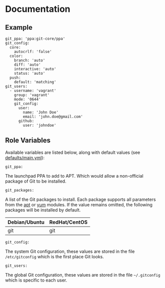 # Documentation

## Example

```
git_ppa: 'ppa:git-core/ppa'
git_config:
  core:
    autocrlf: 'false'
  color:
    branch: 'auto'
    diff: 'auto'
    interactive: 'auto'
    status: 'auto'
  push:
    default: 'matching'
git_users:
  - username: 'vagrant'
    group: 'vagrant'
    mode: '0644'
    git_config:
      user:
        name: 'John Doe'
        email: 'john.doe@gmail.com'
      github:
        user: 'johndoe'
```

## Role Variables

Available variables are listed below, along with default values (see [defaults/main.yml](/defaults/main.yml)):

```
git_ppa:
```

The launchpad PPA to add to APT. Which would allow a non-official package of Git to be installed.

```
git_packages:
```

A list of the Git packages to install. Each package supports all parameters from the
[apt](http://docs.ansible.com/ansible/apt_module.html) or [yum](http://docs.ansible.com/ansible/yum_module.html) modules.
If the value remains omitted, the following packages will be installed by default.

| Debian/Ubuntu          | RedHat/CentOS           |
| :--------------------- | :---------------------- |
| git                    | git                     |

```
git_config:
```

The system Git configuration, these values are stored in the file `/etc/gitconfig` which is
the first place Git looks.

```
git_users:
```

The global Git configuration, these values are stored in the file `~/.gitconfig` which is specific to each user.